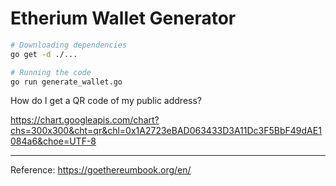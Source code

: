 Etherium Wallet Generator
===


```bash
# Downloading dependencies
go get -d ./...

# Running the code
go run generate_wallet.go
```


How do I get a QR code of my public address?

https://chart.googleapis.com/chart?chs=300x300&cht=qr&chl=0x1A2723eBAD063433D3A11Dc3F5BbF49dAE1084a6&choe=UTF-8

---

Reference: https://goethereumbook.org/en/
